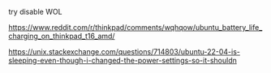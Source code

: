 

try disable WOL

https://www.reddit.com/r/thinkpad/comments/wqhqow/ubuntu_battery_life_charging_on_thinkpad_t16_amd/

https://unix.stackexchange.com/questions/714803/ubuntu-22-04-is-sleeping-even-though-i-changed-the-power-settings-so-it-shouldn

